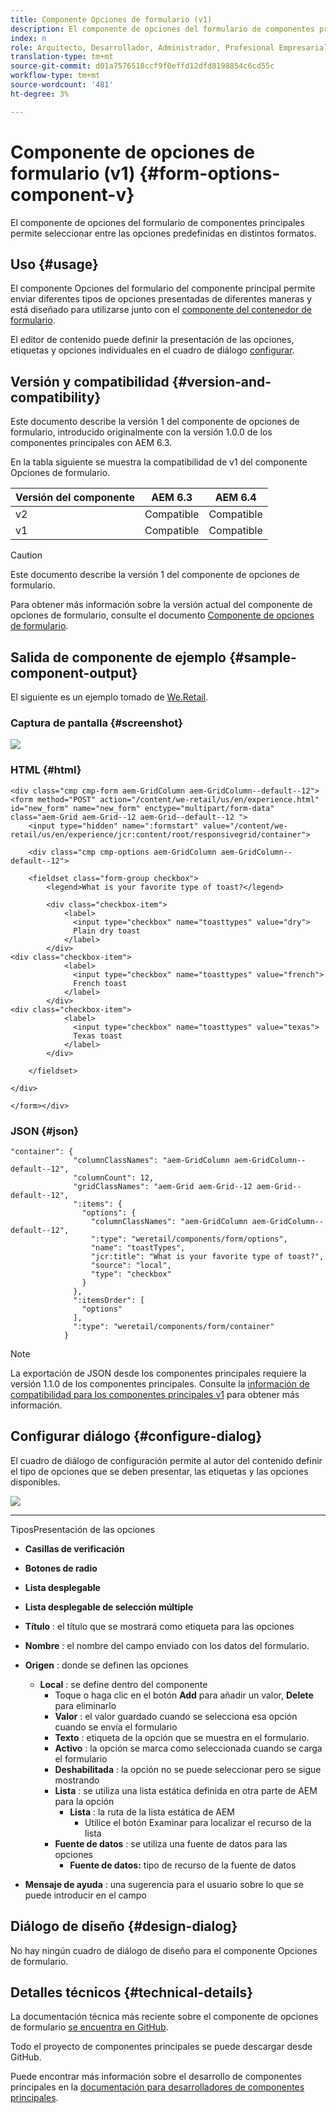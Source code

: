 ```yaml
---
title: Componente Opciones de formulario (v1)
description: El componente de opciones del formulario de componentes principales permite seleccionar entre las opciones predefinidas en distintos formatos.
index: n
role: Arquitecto, Desarrollador, Administrador, Profesional Empresarial
translation-type: tm+mt
source-git-commit: d01a7576518ccf9f0effd12dfd8198854c6cd55c
workflow-type: tm+mt
source-wordcount: '481'
ht-degree: 3%

---
```



# Componente de opciones de formulario (v1) {#form-options-component-v}

El componente de opciones del formulario de componentes principales permite seleccionar entre las opciones predefinidas en distintos formatos.

## Uso {#usage}

El componente Opciones del formulario del componente principal permite enviar diferentes tipos de opciones presentadas de diferentes maneras y está diseñado para utilizarse junto con el [componente del contenedor de formulario](form-container-v1.md).

El editor de contenido puede definir la presentación de las opciones, etiquetas y opciones individuales en el cuadro de diálogo [configurar](#configure-dialog).

## Versión y compatibilidad {#version-and-compatibility}

Este documento describe la versión 1 del componente de opciones de formulario, introducido originalmente con la versión 1.0.0 de los componentes principales con AEM 6.3.

En la tabla siguiente se muestra la compatibilidad de v1 del componente Opciones de formulario.

| Versión del componente | AEM 6.3 | AEM 6.4 |
|--- |--- |--- |
| v2 | Compatible | Compatible |
| v1 | Compatible | Compatible |

>[!CAUTION]
>
>Este documento describe la versión 1 del componente de opciones de formulario.
>
>Para obtener más información sobre la versión actual del componente de opciones de formulario, consulte el documento [Componente de opciones de formulario](/help/components/forms/form-options.md).

## Salida de componente de ejemplo {#sample-component-output}

El siguiente es un ejemplo tomado de [We.Retail](https://helpx.adobe.com/experience-manager/6-4/sites/developing/using/we-retail.html).

### Captura de pantalla {#screenshot}

![](/help/assets/chlimage_1-89.png)

### HTML {#html}

```
<div class="cmp cmp-form aem-GridColumn aem-GridColumn--default--12">
<form method="POST" action="/content/we-retail/us/en/experience.html" id="new_form" name="new_form" enctype="multipart/form-data" class="aem-Grid aem-Grid--12 aem-Grid--default--12 ">
    <input type="hidden" name=":formstart" value="/content/we-retail/us/en/experience/jcr:content/root/responsivegrid/container">
    
    <div class="cmp cmp-options aem-GridColumn aem-GridColumn--default--12">

    <fieldset class="form-group checkbox">
        <legend>What is your favorite type of toast?</legend>
        
        <div class="checkbox-item">
            <label>
              <input type="checkbox" name="toasttypes" value="dry">
              Plain dry toast
            </label>
        </div>
<div class="checkbox-item">
            <label>
              <input type="checkbox" name="toasttypes" value="french">
              French toast
            </label>
        </div>
<div class="checkbox-item">
            <label>
              <input type="checkbox" name="toasttypes" value="texas">
              Texas toast
            </label>
        </div>

    </fieldset>
    
</div>
    
</form></div>
```

### JSON {#json}

```
"container": {
              "columnClassNames": "aem-GridColumn aem-GridColumn--default--12",
              "columnCount": 12,
              "gridClassNames": "aem-Grid aem-Grid--12 aem-Grid--default--12",
              ":items": {
                "options": {
                  "columnClassNames": "aem-GridColumn aem-GridColumn--default--12",
                  ":type": "weretail/components/form/options",
                  "name": "toastTypes",
                  "jcr:title": "What is your favorite type of toast?",
                  "source": "local",
                  "type": "checkbox"
                }
              },
              ":itemsOrder": [
                "options"
              ],
              ":type": "weretail/components/form/container"
            }
```

>[!NOTE]
>
>La exportación de JSON desde los componentes principales requiere la versión 1.1.0 de los componentes principales. Consulte la [información de compatibilidad para los componentes principales v1](/help/versions.md) para obtener más información.

## Configurar diálogo {#configure-dialog}

El cuadro de diálogo de configuración permite al autor del contenido definir el tipo de opciones que se deben presentar, las etiquetas y las opciones disponibles.

![](/help/assets/chlimage_1-90.png)

* ****
TiposPresentación de las opciones

   * **Casillas de verificación**
   * **Botones de radio**
   * **Lista desplegable**
   * **Lista desplegable de selección múltiple**

* **Título** : el título que se mostrará como etiqueta para las opciones
* **Nombre** : el nombre del campo enviado con los datos del formulario.
* **Origen** : donde se definen las opciones

   * **Local** : se define dentro del componente
      * Toque o haga clic en el botón **Add** para añadir un valor, **Delete** para eliminarlo
      * **Valor** : el valor guardado cuando se selecciona esa opción cuando se envía el formulario
      * **Texto** : etiqueta de la opción que se muestra en el formulario.
      * **Activo** : la opción se marca como seleccionada cuando se carga el formulario
      * **Deshabilitada** : la opción no se puede seleccionar pero se sigue mostrando
      * **Lista** : se utiliza una lista estática definida en otra parte de AEM para la opción
         * **Lista** : la ruta de la lista estática de AEM
            * Utilice el botón Examinar para localizar el recurso de la lista
      * **Fuente de datos** : se utiliza una fuente de datos para las opciones
         * **Fuente de datos:**  tipo de recurso de la fuente de datos
* **Mensaje de ayuda** : una sugerencia para el usuario sobre lo que se puede introducir en el campo

## Diálogo de diseño {#design-dialog}

No hay ningún cuadro de diálogo de diseño para el componente Opciones de formulario.

## Detalles técnicos {#technical-details}

La documentación técnica más reciente sobre el componente de opciones de formulario [se encuentra en GitHub](https://github.com/adobe/aem-core-wcm-components/tree/master/content/src/content/jcr_root/apps/core/wcm/components/form/options/v1/options).

Todo el proyecto de componentes principales se puede descargar desde GitHub.

Puede encontrar más información sobre el desarrollo de componentes principales en la [documentación para desarrolladores de componentes principales](/help/developing/overview.md).
